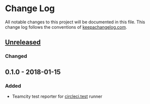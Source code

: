 # Change Log
All notable changes to this project will be documented in this file. This change log follows the conventions of [keepachangelog.com](http://keepachangelog.com/).

## [Unreleased]
### Changed
 

## 0.1.0 - 2018-01-15
### Added
- Teamcity test reporter for [circleci.test](https://github.com/circleci/circleci.test) runner

[Unreleased]: https://github.com/leafclick/circleci.test.teamcity/compare/0.1.1...HEAD
[0.1.1]: https://github.com/leafclick/circleci.test.teamcity/compare/0.1.0...0.1.1
